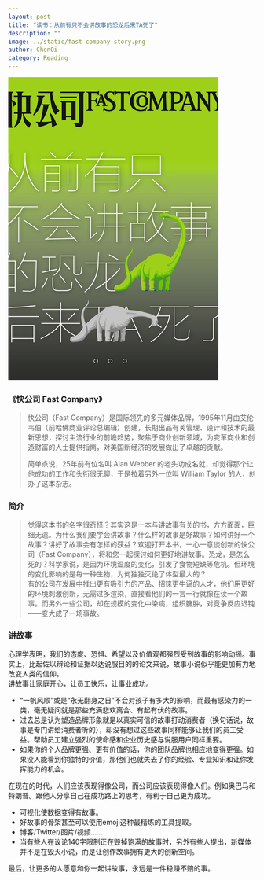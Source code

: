 ```yaml
---
layout: post
title: "读书：从前有只不会讲故事的恐龙后来TA死了"
description: ""
image: ../static/fast-company-story.png
author: ChenQi
category: Reading
---
```


![从前有只不会讲故事的恐龙后来TA死了](../static/fast-company-story.png)

### 《快公司 Fast Company》

> 快公司（Fast Company）是国际领先的多元媒体品牌，1995年11月由艾伦·韦伯（前哈佛商业评论总编辑）创建，长期出品有关管理、设计和技术的最新思想，探讨主流行业的前瞻趋势，聚焦于商业创新领域，为变革商业和创造财富的人士提供指南，对美国新经济的发展做出了卓越的贡献。
>
> 简单点说，25年前有位名叫 Alan Webber 的老头功成名就，却觉得那个让他成功的工作和头衔很无聊，于是拉着另外一位叫 William Taylor 的人，创办了这本杂志。

### 简介

> 觉得这本书的名字很奇怪？其实这是一本与讲故事有关的书，方方面面，巨细无遗。为什么我们要学会讲故事？什么样的故事是好故事？如何讲好一个故事？讲好了故事会有怎样的获益？欢迎打开本书，一心一意谈创新的快公司（Fast Company），将和您一起探讨如何更好地讲故事。恐龙，是怎么死的？科学家说，是因为环境温度的变化，引发了食物短缺等危机。但环境的变化影响的是每一种生物，为何独独灭绝了体型最大的？  
有的公司在发展中推出更有吸引力的产品、招徕更牛逼的人才，他们用更好的环境刺激创新，无需过多渲染，直接看他们的一言一行就像在读一个故事。而另外一些公司，却在规模的变化中染病，组织臃肿，对竞争反应迟钝——变大成了一场事故。

### 讲故事

心理学表明，我们的态度、恐惧、希望以及价值观都强烈受到故事的影响动摇。事实上，比起佐以辩论和证据以达说服目的的论文来说，故事小说似乎能更加有力地改变人类的信仰。  
讲故事让家庭开心，让员工快乐，让事业成功。

+ “一帆风顺”或是“永无翻身之日”不会对孩子有多大的影响，而最有感染力的一类，毫无疑问就是那些充满悲欢离合、有起有伏的故事。
+ 过去总是认为塑造品牌形象就是以真实可信的故事打动消费者（换句话说，故事是专门讲给消费者听的），却没有想过这些故事同样能够让我们的员工受益。帮助员工建立强烈的使命感和企业历史感与说服用户同样重要。
+ 如果你的个人品牌更强、更有价值的话，你的团队品牌也相应地变得更强。如果没人能看到你独特的价值，那他们也就失去了你的经验、专业知识和让你发挥能力的机会。

在现在的时代，人们应该表现得像公司，而公司应该表现得像人们。例如奥巴马和特朗普。跟他人分享自己在成功路上的思考，有利于自己更为成功。

+ 可视化使数据变得有故事。
+ 好故事的骨架甚至可以使用emoji这种最精炼的工具提取。
+ 博客/Twitter/图片/视频……
+ 当有些人在议论140字限制正在毁掉饱满的故事时，另外有些人提出，新媒体并不是在毁灭小说，而是让创作故事拥有更大的创新空间。

最后，让更多的人愿意和你一起讲故事，永远是一件稳赚不赔的事。
